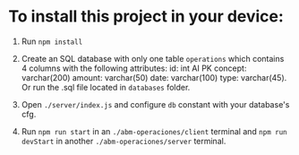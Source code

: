 # To install this project in your device: 

1)  Run `npm install`
2) Create an SQL database with only one table `operations` which contains 4 columns with the following attributes:
    id: int AI PK
    concept: varchar(200)
    amount: varchar(50)
    date: varchar(100)
    type: varchar(45).
Or run the .sql file located in `databases` folder.

3) Open `./server/index.js` and configure `db` constant with your database's cfg.
4) Run `npm run start` in an `./abm-operaciones/client` terminal and `npm run devStart` in another `./abm-operaciones/server` terminal. 

